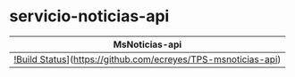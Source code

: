 # servicio-noticias-api

| MsNoticias-api |
|------------|
|[!Build Status](https://api.travis-ci.org/ecreyes/TPS-msnoticias-api.svg?branch=master)](https://github.com/ecreyes/TPS-msnoticias-api)|
